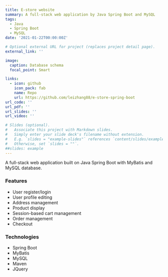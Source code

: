 ```yaml
---
title: E-store website
summary: A full-stack web application by Java Spring Boot and MySQL
tags:
  - Java
  - Spring Boot
  - MySQL
date: '2021-01-22T00:00:00Z'

# Optional external URL for project (replaces project detail page).
external_link: ''

image:
  caption: Database schema
  focal_point: Smart

links:
  - icon: github
    icon_pack: fab
    name: Repo
    url: https://github.com/leizhang88/e-store-spring-boot
url_code: ''
url_pdf: ''
url_slides: ''
url_video: ''

# Slides (optional).
#   Associate this project with Markdown slides.
#   Simply enter your slide deck's filename without extension.
#   E.g. `slides = "example-slides"` references `content/slides/example-slides.md`.
#   Otherwise, set `slides = ""`.
##slides: example
---
```


A full-stack web application built on Java Spring Boot with MyBatis and MySQL database.

### Features

- User register/login
- User profile editing
- Address management
- Product display
- Session-based cart management
- Order management
- Checkout

### Technologies
- Spring Boot
- MyBatis
- MySQL
- Maven
- JQuery
